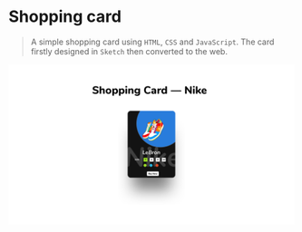 # Shopping card

> A simple shopping card using `HTML`, `CSS` and `JavaScript`. The card firstly designed in `Sketch` then converted to the web.

![Simple Shopping Card](Nike.png)
